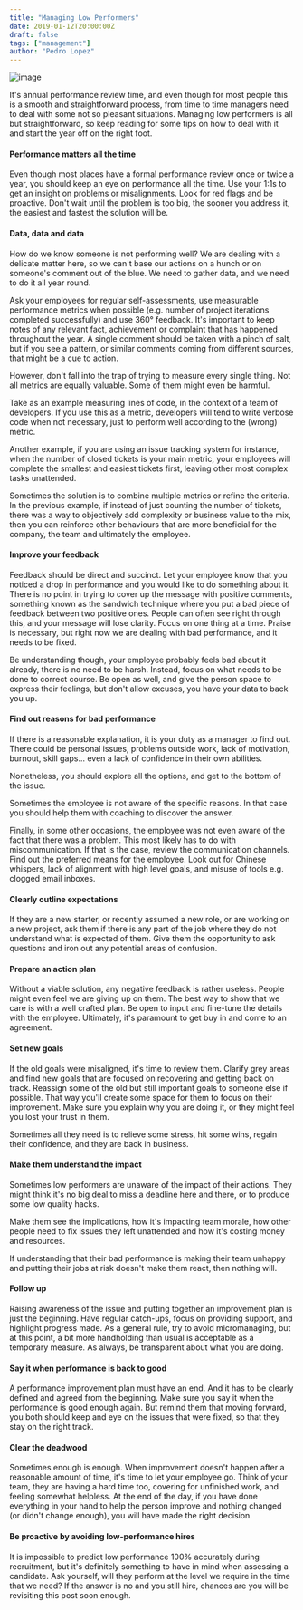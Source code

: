 ```yaml
---
title: "Managing Low Performers"
date: 2019-01-12T20:00:00Z
draft: false
tags: ["management"]
author: "Pedro Lopez"
---
```


![image](/images/managing-low-performers.jpg)

It's annual performance review time, and even though for most people this is a smooth and straightforward process, from time to time managers need to deal with some not so pleasant situations. Managing low performers is all but straightforward, so keep reading for some tips on how to deal with it and start the year off on the right foot.

<!--more-->

#### Performance matters all the time

Even though most places have a formal performance review once or twice a year, you should keep an eye on performance all the time. Use your 1:1s to get an insight on problems or misalignments. Look for red flags and be proactive. Don't wait until the problem is too big, the sooner you address it, the easiest and fastest the solution will be.

#### Data, data and data

How do we know someone is not performing well? We are dealing with a delicate matter here, so we can't base our actions on a hunch or on someone's comment out of the blue. We need to gather data, and we need to do it all year round.

Ask your employees for regular self-assessments, use measurable performance metrics when possible (e.g. number of project iterations completed successfully) and use 360° feedback. It's important to keep notes of any relevant fact, achievement or complaint that has happened throughout the year. A single comment should be taken with a pinch of salt, but if you see a pattern, or similar comments coming from different sources, that might be a cue to action.

However, don't fall into the trap of trying to measure every single thing. Not all metrics are equally valuable. Some of them might even be harmful.

Take as an example measuring lines of code, in the context of a team of developers. If you use this as a metric, developers will tend to write verbose code when not necessary, just to perform well according to the (wrong) metric.

Another example, if you are using an issue tracking system for instance, when the number of closed tickets is your main metric, your employees will complete the smallest and easiest tickets first, leaving other most complex tasks unattended.

Sometimes the solution is to combine multiple metrics or refine the criteria. In the previous example, if instead of just counting the number of tickets, there was a way to objectively add complexity or business value to the mix, then you can reinforce other behaviours that are more beneficial for the company, the team and ultimately the employee.

#### Improve your feedback

Feedback should be direct and succinct. Let your employee know that you noticed a drop in performance and you would like to do something about it. There is no point in trying to cover up the message with positive comments, something known as the sandwich technique where you put a bad piece of feedback between two positive ones. People can often see right through this, and your message will lose clarity. Focus on one thing at a time. Praise is necessary, but right now we are dealing with bad performance, and it needs to be fixed.

Be understanding though, your employee probably feels bad about it already, there is no need to be harsh. Instead, focus on what needs to be done to correct course. Be open as well, and give the person space to express their feelings, but don't allow excuses, you have your data to back you up.

#### Find out reasons for bad performance

If there is a reasonable explanation, it is your duty as a manager to find out. There could be personal issues, problems outside work, lack of motivation, burnout, skill gaps... even a lack of confidence in their own abilities.

Nonetheless, you should explore all the options, and get to the bottom of the issue.

Sometimes the employee is not aware of the specific reasons. In that case you should help them with coaching to discover the answer.

Finally, in some other occasions, the employee was not even aware of the fact that there was a  problem. This most likely has to do with miscommunication. If that is the case, review the communication channels. Find out the preferred means for the employee. Look out for Chinese whispers, lack of alignment with high level goals, and misuse of tools e.g. clogged email inboxes.

#### Clearly outline expectations

If they are a new starter, or recently assumed a new role, or are working on a new project, ask them if there is any part of the job where they do not understand what is expected of them. Give them the opportunity to ask questions and iron out any potential areas of confusion.

#### Prepare an action plan

Without a viable solution, any negative feedback is rather useless. People might even feel we are giving up on them. The best way to show that we care is with a well crafted plan. Be open to input and fine-tune the details with the employee. Ultimately, it's paramount to get buy in and come to an agreement.

#### Set new goals

If the old goals were misaligned, it's time to review them. Clarify grey areas and find new goals that are focused on recovering and getting back on track. Reassign some of the old but still important goals to someone else if possible. That way you'll create some space for them to focus on their improvement. Make sure you explain why you are doing it, or they might feel you lost your trust in them.

Sometimes all they need is to relieve some stress, hit some wins, regain their confidence, and they are back in business.

#### Make them understand the impact

Sometimes low performers are unaware of the impact of their actions. They might think it's no big deal to miss a deadline here and there, or to produce some low quality hacks.

Make them see the implications, how it's impacting team morale, how other people need to fix issues they left unattended and how it's costing money and resources.

If understanding that their bad performance is making their team unhappy and putting their jobs at risk doesn't make them react, then nothing will.

#### Follow up

Raising awareness of the issue and putting together an improvement plan is just the beginning. Have regular catch-ups, focus on providing support, and highlight progress made. As a general rule, try to avoid micromanaging, but at this point, a bit more handholding than usual is acceptable as a temporary measure. As always, be transparent about what you are doing.

#### Say it when performance is back to good

A performance improvement plan must have an end. And it has to be clearly defined and agreed from the beginning. Make sure you say it when the performance is good enough again. But remind them  that moving forward, you both should keep and eye on the issues that were fixed, so that they stay on the right track.

#### Clear the deadwood

Sometimes enough is enough. When improvement doesn't happen after a reasonable amount of time, it's time to let your employee go. Think of your team, they are having a hard time too, covering for unfinished work, and feeling somewhat helpless. At the end of the day, if you have done everything in your hand to help the person improve and nothing changed (or didn't change enough), you will have made the right decision.

#### Be proactive by avoiding low-performance hires

It is impossible to predict low performance 100% accurately during recruitment, but it's definitely something to have in mind when assessing a candidate. Ask yourself, will they perform at the level we require in the time that we need? If the answer is no and you still hire, chances are you will be revisiting this post soon enough.

